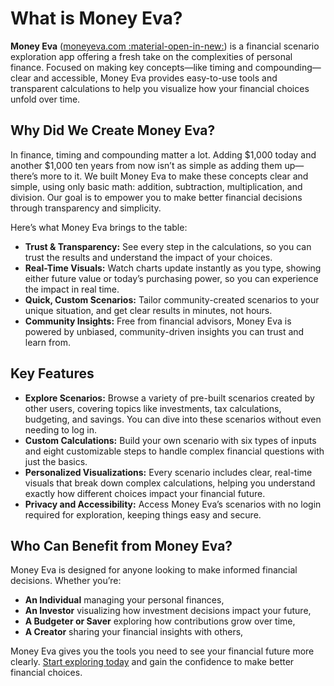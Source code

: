 # What is Money Eva?

**Money Eva** (<a href="https://moneyeva.com" target="_blank">moneyeva.com :material-open-in-new:</a>) is a financial scenario exploration app offering a fresh take on the complexities of personal finance. Focused on making key concepts—like timing and compounding—clear and accessible, Money Eva provides easy-to-use tools and transparent calculations to help you visualize how your financial choices unfold over time.

## Why Did We Create Money Eva?

In finance, timing and compounding matter a lot. Adding $1,000 today and another $1,000 ten years from now isn’t as simple as adding them up—there’s more to it. We built Money Eva to make these concepts clear and simple, using only basic math: addition, subtraction, multiplication, and division. Our goal is to empower you to make better financial decisions through transparency and simplicity.

Here’s what Money Eva brings to the table:

- **Trust & Transparency:** See every step in the calculations, so you can trust the results and understand the impact of your choices.
- **Real-Time Visuals:** Watch charts update instantly as you type, showing either future value or today’s purchasing power, so you can experience the impact in real time.
- **Quick, Custom Scenarios:** Tailor community-created scenarios to your unique situation, and get clear results in minutes, not hours.
- **Community Insights:** Free from financial advisors, Money Eva is powered by unbiased, community-driven insights you can trust and learn from.

## Key Features

- **Explore Scenarios:** Browse a variety of pre-built scenarios created by other users, covering topics like investments, tax calculations, budgeting, and savings. You can dive into these scenarios without even needing to log in.
- **Custom Calculations:** Build your own scenario with six types of inputs and eight customizable steps to handle complex financial questions with just the basics.
- **Personalized Visualizations:** Every scenario includes clear, real-time visuals that break down complex calculations, helping you understand exactly how different choices impact your financial future.
- **Privacy and Accessibility:** Access Money Eva’s scenarios with no login required for exploration, keeping things easy and secure.

## Who Can Benefit from Money Eva?

Money Eva is designed for anyone looking to make informed financial decisions. Whether you’re:

- **An Individual** managing your personal finances,
- **An Investor** visualizing how investment decisions impact your future,
- **A Budgeter or Saver** exploring how contributions grow over time,
- **A Creator** sharing your financial insights with others,

Money Eva gives you the tools you need to see your financial future more clearly. [Start exploring today](https://moneyeva.com) and gain the confidence to make better financial choices.

